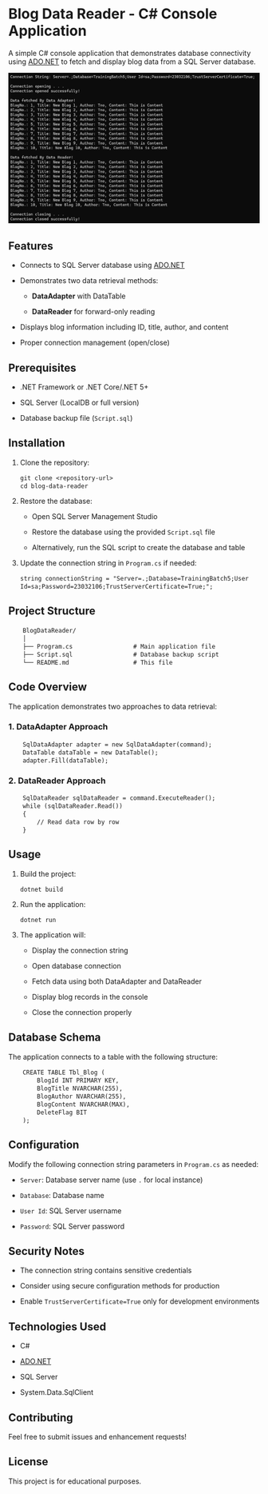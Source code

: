 
# Blog Data Reader - C# Console Application

A simple C# console application that demonstrates database connectivity using [ADO.NET](https://ado.net/) to fetch and display blog data from a SQL Server database.

![CoverImage](https://github.com/thetnaing-dh/DotNetTrainingBatch5Day1-2/blob/master/ScreenShot.png)

## Features

-   Connects to SQL Server database using [ADO.NET](https://ado.net/)
    
-   Demonstrates two data retrieval methods:
    
    -   **DataAdapter** with DataTable
        
    -   **DataReader** for forward-only reading
        
-   Displays blog information including ID, title, author, and content
    
-   Proper connection management (open/close)
    

## Prerequisites

-   .NET Framework or .NET Core/.NET 5+
    
-   SQL Server (LocalDB or full version)
    
-   Database backup file (`Script.sql`)
    

## Installation

1.  Clone the repository:

        git clone <repository-url>
        cd blog-data-reader

3.  Restore the database:
    
    -   Open SQL Server Management Studio
        
    -   Restore the database using the provided `Script.sql` file
        
    -   Alternatively, run the SQL script to create the database and table
        
4.  Update the connection string in `Program.cs` if needed:  

        string connectionString = "Server=.;Database=TrainingBatch5;User Id=sa;Password=23032106;TrustServerCertificate=True;";

## Project Structure

        BlogDataReader/
        │
        ├── Program.cs                 # Main application file
        ├── Script.sql                 # Database backup script
        └── README.md                  # This file

## Code Overview

The application demonstrates two approaches to data retrieval:

### 1. DataAdapter Approach
        SqlDataAdapter adapter = new SqlDataAdapter(command);
        DataTable dataTable = new DataTable();
        adapter.Fill(dataTable);

### 2. DataReader Approach
        SqlDataReader sqlDataReader = command.ExecuteReader();
        while (sqlDataReader.Read())
        {
            // Read data row by row
        }

## Usage

1.  Build the project:

        dotnet build

2.  Run the application:

        dotnet run

3.  The application will:
    
    -   Display the connection string
        
    -   Open database connection
        
    -   Fetch data using both DataAdapter and DataReader
        
    -   Display blog records in the console
        
    -   Close the connection properly

## Database Schema

The application connects to a table with the following structure:

        CREATE TABLE Tbl_Blog (
            BlogId INT PRIMARY KEY,
            BlogTitle NVARCHAR(255),
            BlogAuthor NVARCHAR(255),
            BlogContent NVARCHAR(MAX),
            DeleteFlag BIT
        );

## Configuration

Modify the following connection string parameters in `Program.cs` as needed:

-   `Server`: Database server name (use `.` for local instance)
    
-   `Database`: Database name
    
-   `User Id`: SQL Server username
    
-   `Password`: SQL Server password
    

## Security Notes

-   The connection string contains sensitive credentials
    
-   Consider using secure configuration methods for production
    
-   Enable `TrustServerCertificate=True` only for development environments
    

## Technologies Used

-   C#
    
-   [ADO.NET](https://ado.net/)
    
-   SQL Server
    
-   System.Data.SqlClient
    

## Contributing

Feel free to submit issues and enhancement requests!

## License

This project is for educational purposes.
